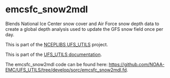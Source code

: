 
# emcsfc_snow2mdl

Blends National Ice Center snow cover and Air Force snow depth data to
create a global depth analysis used to update the GFS snow field once
per day.

This is part of the [NCEPLIBS
UFS_UTILS](https://github.com/NOAA-EMC/UFS_UTILS) project.

This is part of the <a href="../index.html">UFS_UTILS documentation</a>.

The emcsfc_snow2mdl code can be found here:
https://github.com/NOAA-EMC/UFS_UTILS/tree/develop/sorc/emcsfc_snow2mdl.fd.


